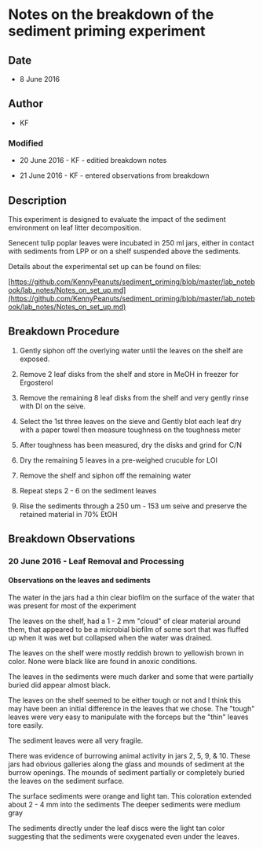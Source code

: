 # Notes on the breakdown of the sediment priming experiment

## Date

* 8 June 2016

## Author

* KF

### Modified

* 20 June 2016 - KF - editied breakdown notes

* 21 June 2016 - KF - entered observations from breakdown

## Description

This experiment is designed to evaluate the impact of the sediment environment on leaf litter decomposition. 

Senecent tulip poplar leaves were incubated in 250 ml jars, either in contact with sediments from LPP or on a shelf suspended above the sediments.

Details about the experimental set up can be found on files:

[https://github.com/KennyPeanuts/sediment_priming/blob/master/lab_notebook/lab_notes/Notes_on_set_up.md](https://github.com/KennyPeanuts/sediment_priming/blob/master/lab_notebook/lab_notes/Notes_on_set_up.md)

## Breakdown Procedure 

1) Gently siphon off the overlying water until the leaves on the shelf are exposed.

2) Remove 2 leaf disks from the shelf and store in MeOH in freezer for Ergosterol

3) Remove the remaining 8 leaf disks from the shelf and very gently rinse with DI on the seive.

4) Select the 1st three leaves on the sieve and Gently blot each leaf dry with a paper towel then measure toughness on the toughness meter

5) After toughness has been measured, dry the disks and grind for C/N

6) Dry the remaining 5 leaves in a pre-weighed crucuble for LOI

7) Remove the shelf and siphon off the remaining water

8) Repeat steps 2 - 6 on the sediment leaves

9) Rise the sediments through a 250 um - 153 um seive and preserve the retained material in 70% EtOH

## Breakdown Observations

### 20 June 2016 - Leaf Removal and Processing

#### Observations on the leaves and sediments

The water in the jars had a thin clear biofilm on the surface of the water that was present for most of the experiment

The leaves on the shelf, had a 1 - 2 mm "cloud" of clear material around them, that appeared to be a microbial biofilm of some sort that was fluffed up when it was wet but collapsed when the water was drained.

The leaves on the shelf were mostly reddish brown to yellowish brown in color. None were black like are found in anoxic conditions. 

The leaves in the sediments were much darker and some that were partially buried did appear almost black.

The leaves on the shelf seemed to be either tough or not and I think this may have been an initial difference in the leaves that we chose. The "tough" leaves were very easy to manipulate with the forceps but the "thin" leaves tore easily.  

The sediment leaves were all very fragile.

There was evidence of burrowing animal activity in jars 2, 5, 9, & 10.  These jars had obvious galleries along the glass and mounds of sediment at the burrow openings.  The mounds of sediment partially or completely buried the leaves on the sediment surface.

The surface sediments were orange and light tan. This coloration extended about 2 - 4 mm into the sediments The deeper sediments were medium gray

The sediments directly under the leaf discs were the light tan color suggesting that the sediments were oxygenated even under the leaves.


